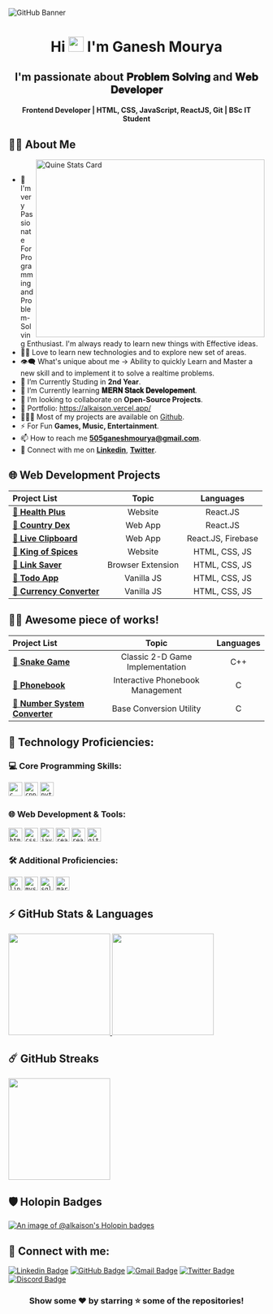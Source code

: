 
![GitHub Banner](https://github.com/Alkaison/Alkaison/assets/98116504/e5a4cb56-1eb4-4a36-8f5b-cefffdfbd074)

<h1 align="center">Hi <img src="https://blog.joypixels.com/content/images/2019/06/waving_hand_sign_1024.gif" width="30px"> I'm <b>Ganesh Mourya</b></h1>

<h2 align="center"><b>I'm passionate about 𝐏𝐫𝐨𝐛𝐥𝐞𝐦 𝐒𝐨𝐥𝐯𝐢𝐧𝐠 and 𝐖𝐞𝐛 𝐃𝐞𝐯𝐞𝐥𝐨𝐩𝐞𝐫</b></h2>

<h4 align="center"><b>Frontend Developer | HTML, CSS, JavaScript, ReactJS, Git | BSc IT Student</b></h4>

## 🙋‍♂️ About Me

<a><img align="right" src="https://stats.quine.sh/Alkaison/github?theme=dark" alt="Quine Stats Card" title="Quine Stats Card" width="450" height="350" /></a> 

<br>

- 🥋 I'm very Passionate For Programming and Problem-Solving Enthusiast. I'm always ready to learn new things with Effective ideas.
- 👨‍💻 Love to learn new technologies and to explore new set of areas.
- 👁‍🗨 What's unique about me → Ability to quickly Learn and Master a new skill and to implement it to solve a realtime problems.
- 🔭 I’m Currently Studing in **2nd Year**.
- 📘 I’m Currently learning **𝐌𝐄𝐑𝐍 𝐒𝐭𝐚𝐜𝐤 𝐃𝐞𝐯𝐞𝐥𝐨𝐩𝐞𝐦𝐞𝐧𝐭**.
- 👯 I’m looking to collaborate on **Open-Source Projects**.
- 🚀 Portfolio: https://alkaison.vercel.app/
- 👨🏻‍💻 Most of my projects are available on [Github](https://github.com/Alkaison/ "GitHub Profile").
- ⚡ For Fun **Games, Music, Entertainment**.
- 📫 How to reach me **505ganeshmourya@gmail.com**.
- 🔗 Connect with me on [**Linkedin**](https://www.linkedin.com/in/Alkaison/ "LinkedIn Profile"), [**Twitter**](https://twitter.com/Alkaison/ "Twitter Profile").

## 🌐 Web Development Projects

| Project List | Topic | Languages |
| :--- | :---: | :---: |
| [**🔗 Health Plus**](https://github.com/Alkaison/Health-Plus) | Website | React.JS |
| [**🔗 Country Dex**](https://github.com/Alkaison/Country-Dex) | Web App | React.JS |
| [**🔗 Live Clipboard**](https://github.com/Alkaison/Live-Clipboard) | Web App | React.JS, Firebase |
| [**🔗 King of Spices**](https://github.com/Alkaison/King-of-Spices) | Website | HTML, CSS, JS |
| [**🔗 Link Saver**](https://github.com/Alkaison/Link-Saver-Extension) | Browser Extension | HTML, CSS, JS |
| [**🔗 Todo App**](https://github.com/Alkaison/Todo-JavaScript) | Vanilla JS | HTML, CSS, JS |
| [**🔗 Currency Converter**](https://github.com/Alkaison/Currency-Converter) | Vanilla JS | HTML, CSS, JS |

## 👨‍💻 Awesome piece of works!

| Project List | Topic | Languages |
| :--- | :---: | :---: |
| [**🔗 Snake Game**](https://github.com/Alkaison/Snake-Game) | Classic 2-D Game Implementation | C++ |
| [**🔗 Phonebook**](https://github.com/Alkaison/Phonebook-Management-System) | Interactive Phonebook Management | C |
| [**🔗 Number System Converter**](https://github.com/Alkaison/Number-System-Converter) | Base Conversion Utility | C |

## 🚀 Technology Proficiencies:

### 💻 Core Programming Skills:

<code><img height="27" src="https://img.shields.io/badge/c-%2300599C.svg?style=for-the-badge&logo=c&logoColor=white" alt="c" title="C"></code>
<code><img height="27" src="https://img.shields.io/badge/c++-%2300599C.svg?style=for-the-badge&logo=c%2B%2B&logoColor=white" alt="cpp" title="C++"></code>
<code><img height="27" src="https://img.shields.io/badge/Python-FFD43B?style=for-the-badge&logo=python&logoColor=blue" alt="python" title="Python"></code>

### 🌐 Web Development & Tools:

<code><img height="27" src="https://img.shields.io/badge/html5-%23E34F26.svg?style=for-the-badge&logo=html5&logoColor=white" alt="html5" title="HTML5"></code>
<code><img height="27" src="https://img.shields.io/badge/css3-%231572B6.svg?style=for-the-badge&logo=css3&logoColor=white" alt="css3" title="CSS3"></code>
<code><img height="27" src="https://img.shields.io/badge/JavaScript-323330?style=for-the-badge&logo=javascript&logoColor=F7DF1E" alt="javascript" title="JavaScript"></code>
<code><img height="27" src="https://img.shields.io/badge/React-20232A?style=for-the-badge&logo=react&logoColor=61DAFB" alt="react" title="React"></code>
<code><img height="27" src="https://img.shields.io/badge/React_Router-CA4245?style=for-the-badge&logo=react-router&logoColor=white" alt="react-router" title="React Router"></code>
<code><img height="27" src="https://img.shields.io/badge/git-%23F05033.svg?style=for-the-badge&logo=git&logoColor=white" alt="git" title="GIT"></code>

### 🛠️ Additional Proficiencies:

<code><img height="27" src="https://img.shields.io/badge/Linux-FCC624?style=for-the-badge&logo=linux&logoColor=black" alt="linux" title="Linux"></code>
<code><img height="27" src="https://img.shields.io/badge/MySQL-005C84?style=for-the-badge&logo=mysql&logoColor=white" alt="mysql" title="MySQL"></code>
<code><img height="27" src="https://img.shields.io/badge/SQLite-07405E?style=for-the-badge&logo=sqlite&logoColor=white" alt="sqlite" title="SQLite"></code>
<code><img height="27" src="https://img.shields.io/badge/markdown-%23000000.svg?style=for-the-badge&logo=markdown&logoColor=white" alt="markdown" title="Markdown"></code>

## ⚡ GitHub Stats & Languages

  <a href="https://github.com/anuraghazra/github-readme-stats" title="GitHub Stats Card">
  	<img height="200px" src="https://github-readme-stats.vercel.app/api?username=Alkaison&show_icons=true&theme=react&show=reviews">
  </a>
  <a href="https://github.com/anuraghazra/github-readme-stats" title="GitHub Top Languages Card">
   	<img height="200px" src="https://github-readme-stats.vercel.app/api/top-langs/?username=Alkaison&layout=compact&theme=react&langs_count=10&hide=html,css,scss,ruby,shell&card_width=400">
  </a>

## ☄️ GitHub Streaks

  <a href="https://github.com/DenverCoder1/github-readme-streak-stats" title="GitHub Streak Stats">
  	<img height="200px" src="https://streak-stats.demolab.com?user=Alkaison&theme=tokyonight&border_radius=8&date_format=j%20M%5B%20Y%5D&card_width=550)](https://git.io/streak-stats">
  </a>

## 🛡️ Holopin Badges

[![An image of @alkaison's Holopin badges](https://holopin.me/alkaison)](https://holopin.io/@alkaison)

## 📧 Connect with me:

[![Linkedin Badge](https://img.shields.io/badge/LinkedIn-0077B5?style=for-the-badge&logo=linkedin&logoColor=white)](https://linkedin.com/in/Alkaison "@Alkaison")
[![GitHub Badge](https://img.shields.io/badge/GitHub-100000?style=for-the-badge&logo=github&logoColor=white)](https://github.com/Alkaison "@Alkaison")
[![Gmail Badge](https://img.shields.io/badge/Gmail-D14836?style=for-the-badge&logo=gmail&logoColor=white)](mailto:505ganeshmourya@gmail.com "Email")
[![Twitter Badge](https://img.shields.io/badge/Twitter-1DA1F2?style=for-the-badge&logo=twitter&logoColor=white)](https://twitter.com/Alkaison "@Alkaison")
[![Discord Badge](https://img.shields.io/badge/Discord-5865F2?style=for-the-badge&logo=discord&logoColor=white)](https://discordapp.com/users/536816649425125389 "@Alkaison")

<div align="center">

### Show some ❤️ by starring ⭐ some of the repositories!

</div>
